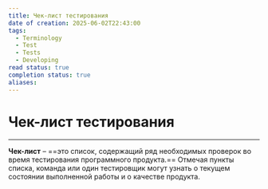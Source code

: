 ```yaml
---
title: Чек-лист тестирования
date of creation: 2025-06-02T22:43:00
tags:
  - Terminology
  - Test
  - Tests
  - Developing
read status: true
completion status: true
aliases:
---
```

# Чек-лист тестирования
---

**Чек-лист** – ==это список, содержащий ряд необходимых проверок во время тестирования программного продукта.== Отмечая пункты списка, команда или один тестировщик могут узнать о текущем состоянии выполненной работы и о качестве продукта.
